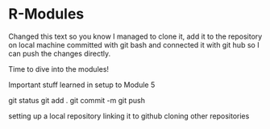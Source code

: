# R-Modules
Changed this text so you know I managed to clone it, add it to the repository on local machine
committed with git bash and connected it with git hub so I can push the changes directly.

Time to dive into the modules!

Important stuff learned in setup to Module 5

git status
git add .
git commit -m
git push

setting up a local repository
linking it to github
cloning other repositories
